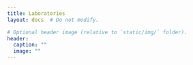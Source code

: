 ```yaml
---
title: Laboratories
layout: docs  # Do not modify.

# Optional header image (relative to `static/img/` folder).
header:
  caption: ""
  image: ""
---
```



